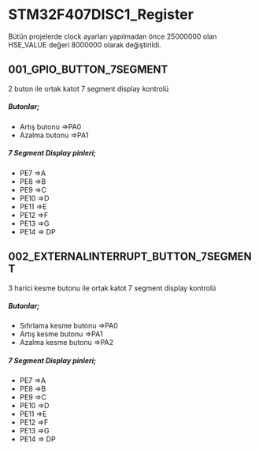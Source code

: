 # STM32F407DISC1_Register
Bütün projelerde clock ayarları yapılmadan önce 25000000 olan HSE_VALUE değeri 8000000 olarak değiştirildi.

## 001_GPIO_BUTTON_7SEGMENT
2 buton ile ortak katot 7 segment display kontrolü
##### Butonlar;
- Artış butonu =>PA0
- Azalma butonu =>PA1
##### 7 Segment Display pinleri;
- PE7 =>A
- PE8 =>B
- PE9 =>C
- PE10 =>D
- PE11 =>E
- PE12 =>F
- PE13 =>G
- PE14 => DP

## 002_EXTERNALINTERRUPT_BUTTON_7SEGMENT
3 harici kesme butonu ile ortak katot 7 segment display kontrolü
##### Butonlar;
- Sıfırlama kesme butonu =>PA0
- Artış kesme butonu =>PA1
- Azalma kesme butonu =>PA2
##### 7 Segment Display pinleri;
- PE7 =>A
- PE8 =>B
- PE9 =>C
- PE10 =>D
- PE11 =>E
- PE12 =>F
- PE13 =>G
- PE14 => DP
